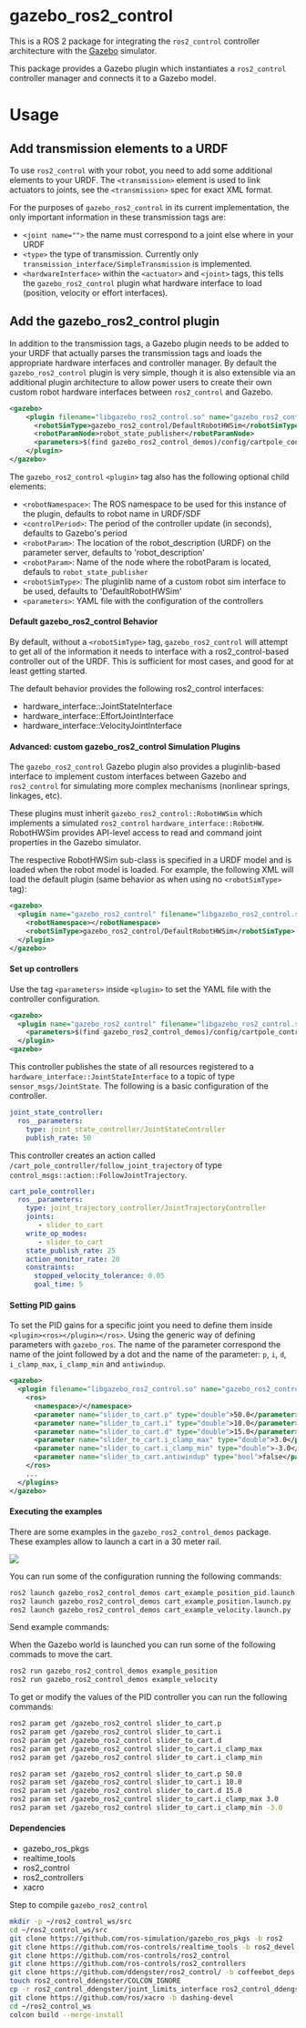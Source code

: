 # gazebo_ros2_control

This is a ROS 2 package for integrating the `ros2_control` controller architecture with the [Gazebo](http://gazebosim.org/) simulator.

This package provides a Gazebo plugin which instantiates a `ros2_control` controller manager and connects it to a Gazebo model.

# Usage

## Add transmission elements to a URDF

To use `ros2_control` with your robot, you need to add some additional elements to your URDF. The ``<transmission>`` element is used to link actuators to joints, see the `<transmission>` spec for exact XML format.

For the purposes of `gazebo_ros2_control` in its current implementation, the only important information in these transmission tags are:

 - `<joint name="">` the name must correspond to a joint else where in your URDF
 - `<type>` the type of transmission. Currently only `transmission_interface/SimpleTransmission` is implemented.
 - `<hardwareInterface>` within the `<actuator>` and `<joint>` tags, this tells the `gazebo_ros2_control` plugin what hardware interface to load (position, velocity or effort interfaces).

## Add the gazebo_ros2_control plugin

In addition to the transmission tags, a Gazebo plugin needs to be added to your URDF that
actually parses the transmission tags and loads the appropriate hardware interfaces and
controller manager. By default the `gazebo_ros2_control` plugin is very simple, though it is also
extensible via an additional plugin architecture to allow power users to create their own custom
robot hardware interfaces between `ros2_control` and Gazebo.

```xml
<gazebo>
    <plugin filename="libgazebo_ros2_control.so" name="gazebo_ros2_control">
      <robotSimType>gazebo_ros2_control/DefaultRobotHWSim</robotSimType>
      <robotParamNode>robot_state_publisher</robotParamNode>
      <parameters>$(find gazebo_ros2_control_demos)/config/cartpole_controller.yaml</parameters>
    </plugin>
</gazebo>
```

The `gazebo_ros2_control` `<plugin>` tag also has the following optional child elements:

 - `<robotNamespace>`: The ROS namespace to be used for this instance of the plugin, defaults to robot name in URDF/SDF
 - `<controlPeriod>`: The period of the controller update (in seconds), defaults to Gazebo's period
 - `<robotParam>`: The location of the robot_description (URDF) on the parameter server, defaults to 'robot_description'
 - `<robotParam>`: Name of the node where the robotParam is located, defauls to `robot_state_publisher`
 - `<robotSimType>`: The pluginlib name of a custom robot sim interface to be used, defaults to 'DefaultRobotHWSim'
 - `<parameters>`: YAML file with the configuration of the controllers

#### Default gazebo_ros2_control Behavior

By default, without a `<robotSimType>` tag, `gazebo_ros2_control` will attempt to get all of the information it needs to interface with a ros2_control-based controller out of the URDF. This is sufficient for most cases, and good for at least getting started.

The default behavior provides the following ros2_control interfaces:

 - hardware_interface::JointStateInterface
 - hardware_interface::EffortJointInterface
 - hardware_interface::VelocityJointInterface

#### Advanced: custom gazebo_ros2_control Simulation Plugins

The `gazebo_ros2_control` Gazebo plugin also provides a pluginlib-based interface to implement custom interfaces between Gazebo and `ros2_control` for simulating more complex mechanisms (nonlinear springs, linkages, etc).

These plugins must inherit `gazebo_ros2_control::RobotHWSim` which implements a simulated `ros2_control` `hardware_interface::RobotHW`. RobotHWSim provides API-level access to read and command joint properties in the Gazebo simulator.

The respective RobotHWSim sub-class is specified in a URDF model and is loaded when the robot model is loaded. For example, the following XML will load the default plugin (same behavior as when using no `<robotSimType>` tag):

```xml
<gazebo>
  <plugin name="gazebo_ros2_control" filename="libgazebo_ros2_control.so">
    <robotNamespace></robotNamespace>
    <robotSimType>gazebo_ros2_control/DefaultRobotHWSim</robotSimType>
  </plugin>
</gazebo>
```

#### Set up controllers

Use the tag `<parameters>` inside `<plugin>` to set the YAML file with the controller configuration.

```xml
<gazebo>
  <plugin name="gazebo_ros2_control" filename="libgazebo_ros2_control.so">
    <parameters>$(find gazebo_ros2_control_demos)/config/cartpole_controller.yaml</parameters>
  </plugin>
<gazebo>
```

This controller publishes the state of all resources registered to a
`hardware_interface::JointStateInterface` to a topic of type `sensor_msgs/JointState`. The following is a basic configuration of the controller.

```yaml
joint_state_controller:
  ros__parameters:
    type: joint_state_controller/JointStateController
    publish_rate: 50
```

This controller creates an action called `/cart_pole_controller/follow_joint_trajectory` of type `control_msgs::action::FollowJointTrajectory`.

```yaml
cart_pole_controller:
  ros__parameters:
    type: joint_trajectory_controller/JointTrajectoryController
    joints:
       - slider_to_cart
    write_op_modes:
       - slider_to_cart
    state_publish_rate: 25
    action_monitor_rate: 20
    constraints:
      stopped_velocity_tolerance: 0.05
      goal_time: 5
```

#### Setting PID gains

To set the PID gains for a specific joint you need to define them inside `<plugin><ros></plugin></ros>`. Using the generic way of defining parameters with `gazebo_ros`. The name of the parameter correspond the name of the joint followed by a dot and the name of the parameter: `p`, `i`, `d`, `i_clamp_max`, `i_clamp_min` and `antiwindup`.

```xml
<gazebo>
  <plugin filename="libgazebo_ros2_control.so" name="gazebo_ros2_control">
    <ros>
      <namespace>/</namespace>
      <parameter name="slider_to_cart.p" type="double">50.0</parameter>
      <parameter name="slider_to_cart.i" type="double">10.0</parameter>
      <parameter name="slider_to_cart.d" type="double">15.0</parameter>
      <parameter name="slider_to_cart.i_clamp_max" type="double">3.0</parameter>
      <parameter name="slider_to_cart.i_clamp_min" type="double">-3.0</parameter>
      <parameter name="slider_to_cart.antiwindup" type="bool">false</parameter>
    </ros>
    ...
  </plugins>
</gazebo>
```

#### Executing the examples

There are some examples in the `gazebo_ros2_control_demos` package. These examples allow to launch a cart in a 30 meter rail.

![](img/cart.gif)

You can run some of the configuration running the following commands:

```bash
ros2 launch gazebo_ros2_control_demos cart_example_position_pid.launch.py
ros2 launch gazebo_ros2_control_demos cart_example_position.launch.py
ros2 launch gazebo_ros2_control_demos cart_example_velocity.launch.py
```

Send example commands:

When the Gazebo world is launched you can run some of the following commads to move the cart.

```bash
ros2 run gazebo_ros2_control_demos example_position
ros2 run gazebo_ros2_control_demos example_velocity
```

To get or modify the values of the PID controller you can run the following commands:

```bash
ros2 param get /gazebo_ros2_control slider_to_cart.p
ros2 param get /gazebo_ros2_control slider_to_cart.i
ros2 param get /gazebo_ros2_control slider_to_cart.d
ros2 param get /gazebo_ros2_control slider_to_cart.i_clamp_max
ros2 param get /gazebo_ros2_control slider_to_cart.i_clamp_min
```

```bash
ros2 param set /gazebo_ros2_control slider_to_cart.p 50.0
ros2 param set /gazebo_ros2_control slider_to_cart.i 10.0
ros2 param set /gazebo_ros2_control slider_to_cart.d 15.0
ros2 param set /gazebo_ros2_control slider_to_cart.i_clamp_max 3.0
ros2 param set /gazebo_ros2_control slider_to_cart.i_clamp_min -3.0
```

#### Dependencies

 - gazebo_ros_pkgs
 - realtime_tools
 - ros2_control
 - ros2_controllers
 - xacro

Step to compile `gazebo_ros2_control`

```bash
mkdir -p ~/ros2_control_ws/src
cd ~/ros2_control_ws/src
git clone https://github.com/ros-simulation/gazebo_ros_pkgs -b ros2
git clone https://github.com/ros-controls/realtime_tools -b ros2_devel
git clone https://github.com/ros-controls/ros2_control
git clone https://github.com/ros-controls/ros2_controllers
git clone https://github.com/ddengster/ros2_control/ -b coffeebot_deps ros2_control_ddengster
touch ros2_control_ddengster/COLCON_IGNORE
cp -r ros2_control_ddengster/joint_limits_interface ros2_control_ddengster/transmission_interface  ros2_control
git clone https://github.com/ros/xacro -b dashing-devel
cd ~/ros2_control_ws
colcon build --merge-install
```
